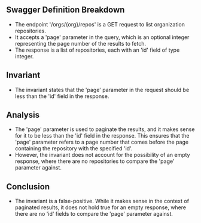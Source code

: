 ## Swagger Definition Breakdown
- The endpoint '/orgs/{org}/repos' is a GET request to list organization repositories.
- It accepts a 'page' parameter in the query, which is an optional integer representing the page number of the results to fetch.
- The response is a list of repositories, each with an 'id' field of type integer.

## Invariant
- The invariant states that the 'page' parameter in the request should be less than the 'id' field in the response.

## Analysis
- The 'page' parameter is used to paginate the results, and it makes sense for it to be less than the 'id' field in the response. This ensures that the 'page' parameter refers to a page number that comes before the page containing the repository with the specified 'id'.
- However, the invariant does not account for the possibility of an empty response, where there are no repositories to compare the 'page' parameter against.

## Conclusion
- The invariant is a false-positive. While it makes sense in the context of paginated results, it does not hold true for an empty response, where there are no 'id' fields to compare the 'page' parameter against.

